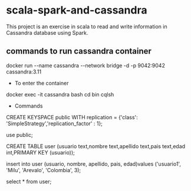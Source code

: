 # scala-spark-and-cassandra

This project is an exercise in scala to read and write information in Cassandra database using Spark.


## commands to run cassandra container

docker run --name cassandra --network bridge -d -p 9042:9042 cassandra:3.11

* To enter the container

docker exec -it cassandra bash
cd bin
cqlsh

* Commands

CREATE KEYSPACE public WITH replication = {'class': 'SimpleStrategy','replication_factor' : 1};

use public;

CREATE TABLE user (usuario text,nombre text,apellido text,pais text,edad int,PRIMARY KEY (usuario));
 
insert into user (usuario, nombre, apellido, pais, edad)values ('usuario1', 'Milu', 'Arevalo', 'Colombia', 3);

select * from user;

